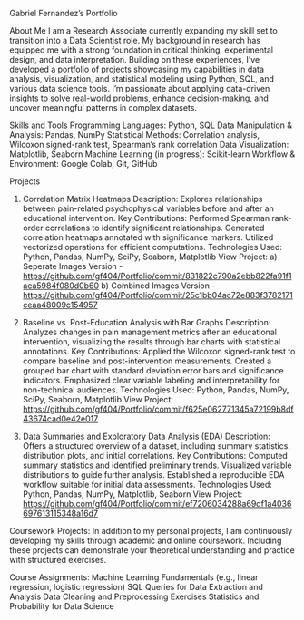 Gabriel Fernandez’s Portfolio

About Me
I am a Research Associate currently expanding my skill set to transition into a Data Scientist role. My background in research has equipped me with a strong foundation in critical thinking, 
experimental design, and data interpretation. Building on these experiences, I’ve developed a portfolio of projects showcasing my capabilities in data analysis, visualization, 
and statistical modeling using Python, SQL, and various data science tools. I’m passionate about applying data-driven insights to solve real-world problems, enhance decision-making, 
and uncover meaningful patterns in complex datasets.

Skills and Tools
Programming Languages: Python, SQL
Data Manipulation & Analysis: Pandas, NumPy
Statistical Methods: Correlation analysis, Wilcoxon signed-rank test, Spearman’s rank correlation
Data Visualization: Matplotlib, Seaborn
Machine Learning (in progress): Scikit-learn
Workflow & Environment: Google Colab, Git, GitHub

Projects
1. Correlation Matrix Heatmaps
Description: Explores relationships between pain-related psychophysical variables before and after an educational intervention.
Key Contributions:
Performed Spearman rank-order correlations to identify significant relationships.
Generated correlation heatmaps annotated with significance markers.
Utilized vectorized operations for efficient computations.
Technologies Used: Python, Pandas, NumPy, SciPy, Seaborn, Matplotlib
View Project: 
a) Seperate Images Version -
https://github.com/gf404/Portfolio/commit/831822c790a2ebb822fa91f1aea5984f080d0b60
b) Combined Images Version -
https://github.com/gf404/Portfolio/commit/25c1bb04ac72e883f3782171ceaa48009c154957

3. Baseline vs. Post-Education Analysis with Bar Graphs
Description: Analyzes changes in pain management metrics after an educational intervention, visualizing the results through bar charts with statistical annotations.
Key Contributions:
Applied the Wilcoxon signed-rank test to compare baseline and post-intervention measurements.
Created a grouped bar chart with standard deviation error bars and significance indicators.
Emphasized clear variable labeling and interpretability for non-technical audiences.
Technologies Used: Python, Pandas, NumPy, SciPy, Seaborn, Matplotlib
View Project: https://github.com/gf404/Portfolio/commit/f625e062771345a72199b8df43674cad0e42e017

4. Data Summaries and Exploratory Data Analysis (EDA)
Description: Offers a structured overview of a dataset, including summary statistics, distribution plots, and initial correlations.
Key Contributions:
Computed summary statistics and identified preliminary trends.
Visualized variable distributions to guide further analysis.
Established a reproducible EDA workflow suitable for initial data assessments.
Technologies Used: Python, Pandas, NumPy, Matplotlib, Seaborn
View Project: https://github.com/gf404/Portfolio/commit/ef7206034288a69df1a4036697613115348a16d7

Coursework Projects:
In addition to my personal projects, I am continuously developing my skills through academic and online coursework. 
Including these projects can demonstrate your theoretical understanding and practice with structured exercises.

Course Assignments:
Machine Learning Fundamentals (e.g., linear regression, logistic regression)
SQL Queries for Data Extraction and Analysis
Data Cleaning and Preprocessing Exercises
Statistics and Probability for Data Science
